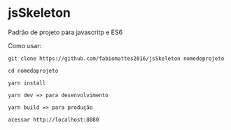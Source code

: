 # jsSkeleton

Padrão de projeto para javascritp e ES6

Como usar:

`git clone https://github.com/fabiomattes2016/jsSkeleton nomedoprojeto`

`cd nomedoprojeto`

`yarn install`

`yarn dev => para desenvolvimento`

`yarn build => para produção`

`acessar http://localhost:8080`
